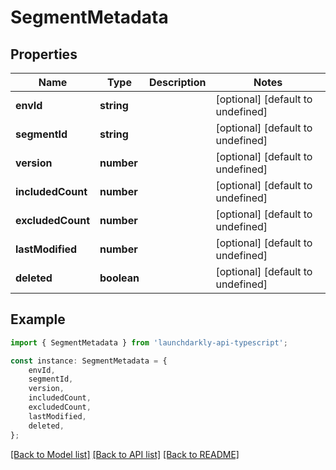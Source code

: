 # SegmentMetadata


## Properties

Name | Type | Description | Notes
------------ | ------------- | ------------- | -------------
**envId** | **string** |  | [optional] [default to undefined]
**segmentId** | **string** |  | [optional] [default to undefined]
**version** | **number** |  | [optional] [default to undefined]
**includedCount** | **number** |  | [optional] [default to undefined]
**excludedCount** | **number** |  | [optional] [default to undefined]
**lastModified** | **number** |  | [optional] [default to undefined]
**deleted** | **boolean** |  | [optional] [default to undefined]

## Example

```typescript
import { SegmentMetadata } from 'launchdarkly-api-typescript';

const instance: SegmentMetadata = {
    envId,
    segmentId,
    version,
    includedCount,
    excludedCount,
    lastModified,
    deleted,
};
```

[[Back to Model list]](../README.md#documentation-for-models) [[Back to API list]](../README.md#documentation-for-api-endpoints) [[Back to README]](../README.md)
